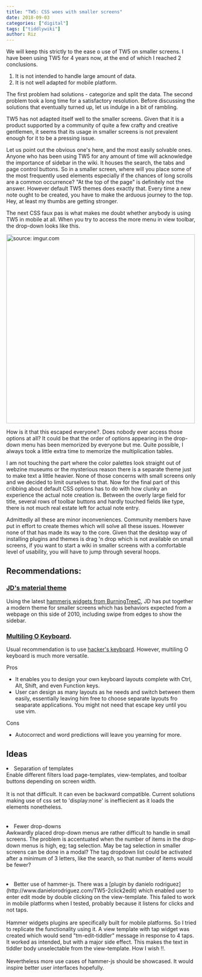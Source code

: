 ```yaml
---
title: "TW5: CSS woes with smaller screens"
date: 2018-09-03
categories: ["digital"]
tags: ["tiddlywiki"]
author: Riz
---
```


We will keep this strictly to the ease o use of TW5 on smaller screens. I have been using TW5 for 4 years now, at the end of which I reached 2 conclusions.

1. It is not intended to handle large amount of data.
2. It is not well adapted for mobile platform. 

The first problem had solutions - categorize and split the data. The second problem took a long time for a satisfactory resolution. Before discussing the solutions that eventually turned up, let us indulge in a bit of rambling.

TW5 has not adapted itself well to the smaller screens. Given that it is a product supported by a community of quite a few crafty and creative gentlemen, it seems that its usage in smaller screens is not prevalent enough for it to be a pressing issue.


Let us point out the obvious one's here, and the most easily solvable ones. Anyone who has been using TW5 for any amount of time will acknowledge the importance of sidebar in the wiki. It houses the search, the tabs and page control buttons. So in a smaller screen, where will you place some of the most frequently used elements especially if the chances of long scrolls are a common occurrence? "At the top of the page" is definitely not the answer. However default TW5 themes does exactly that. Every time a new note ought to be created, you have to make the arduous journey to the top. Hey, at least my thumbs are getting stronger.


The next CSS faux pas is what makes me doubt whether anybody is using TW5 in mobile at all. When you try to access the more menu in view toolbar, the drop-down looks like this.

<img src="https://i.imgur.com/sSaufTT.jpg" title="source: imgur.com" class="center card" style="height: 500px;">

How is it that this escaped everyone?. Does nobody ever access those options at all? It could be that the order of options appearing in the drop-down menu has been memorized by everyone but me. Quite possible, I always took a little extra time to memorize the multiplication tables.

I am not touching the part where the color palettes look straight out of webzine museums or the mysterious reason there is a separate theme just to make text a little heavier. None of those concerns with small screens only and we decided to limit ourselves to that. Now for the final part of this cribbing about default CSS options has to do with how clunky an experience the actual note creation is. Between the overly large field for title, several rows of toolbar buttons and hardly touched fields like type, there is not much real estate left for actual note entry.

Admittedly all these are minor inconveniences. Community members have put in effort to create themes which will solve all these issues. However none of that has made its way to the core. Given that the desktop way of installing plugins and themes is drag 'n drop which is not available on small screens, if you want to start a wiki in smaller screens with a comfortable level of usability, you will have to jump through several hoops.

## Recommendations:
### [JD's material theme](http://j.d.material.tiddlyspot.com/)  
Using the latest [hammerjs widgets from BurningTreeC](http://hammerwidgets.tiddlyspot.com), JD has put together a modern theme for smaller screens which has behaviors expected from a webpage on this side of 2010, including swipe from edges to show the sidebar.

### [Multiling O Keyboard](https://play.google.com/store/apps/details?id=kl.ime.oh).  
Usual recommendation is to use [hacker's keyboard](https://play.google.com/store/apps/details?id=org.pocketworkstation.pckeyboard). However, multiling O keyboard is much more versatile.  

Pros
* It enables you to design your own keyboard layouts complete with Ctrl, Alt, Shift, and even Function keys. 
* User can design as many layouts as he needs and switch between them easily, essentially leaving him free to choose separate layouts fro seaparate applications. You might not need that escape key until you use vim. 

Cons
* Autocorrect and word predictions will leave you yearning for more.

## Ideas

<li> Separation of templates <br/>
Enable different filters load page-templates, view-templates, and toolbar buttons depending on screen width.<br/><br/> 
 It is not that difficult. It can even be backward compatible. Current solutions making use of css set to 'display:none' is ineffiecient as it loads the elements nonetheless.
</li><br/><br/>
<li> Fewer drop-downs <br/>
Awkwardly placed drop-down menus are rather difficult to handle in small screens. The problem is accentuated when the number of items in  the drop-down menus is high, eg; tag selection. May be tag selection in smaller screens can be done in a modal? The tag dropdown list could be activated after a minimum of 3 letters, like the search, so that number of items would be fewer?
</li><br/><br/>
<li> Better use of hammer-js.  
 There was a [plugin by danielo rodriguez](http://www.danielorodriguez.com/TW5-2click2edit) which enabled user to enter edit mode by double clicking on the view-template. This failed to work in mobile platforms when I tested, probably because it listens for clicks and not taps.<br/><br/>
Hammer widgets plugins are specifically built for mobile platforms. So I tried to replicate  the functionality using it. A view template with tap widget was created which would send "tm-edit-tiddler" message in response to 4 taps. It worked as intended, but with a major side effect. This makes the text in tiddler body unselectable from the view-template. How I wish !!.  <br/><br/> 
Nevertheless more use cases of hammer-js should be showcased. It would inspire better user interfaces hopefully.
</li>